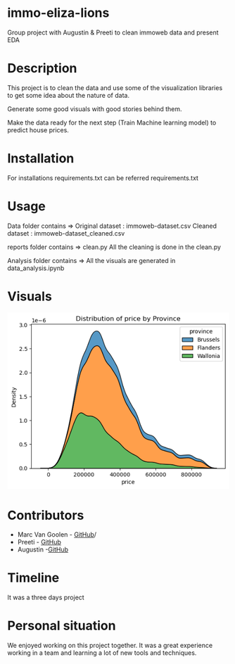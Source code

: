 # immo-eliza-lions
Group project with Augustin &amp; Preeti to clean immoweb data and present EDA

# Description
This project is to clean the data and use some of the visualization libraries to get some idea about the nature of data.

Generate some good visuals with good stories behind them.

Make the data ready for the next step (Train Machine learning model) to predict house prices.

# Installation
For installations requirements.txt can be referred
requirements.txt

# Usage
Data folder contains =>
Original dataset : immoweb-dataset.csv
Cleaned dataset  : immoweb-dataset_cleaned.csv


reports folder contains => clean.py
All the cleaning is done in the clean.py


Analysis folder contains =>
All the visuals are generated in data_analysis.ipynb

# Visuals
![alt text](image-1.png)


# Contributors

  - Marc Van Goolen -  [GitHub](https://github.com/Marcvg69)/
  - Preeti - [GitHub](https://github.com/Preeti9392)
  - Augustin -[GitHub](https://github.com/akameni)
# Timeline

It was a three days project
# Personal situation

We enjoyed working on this project together. It was a great experience working in a team and learning a lot of new tools and techniques.
